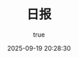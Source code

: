 ---
pageComponent:
  name: Catalogue
  data:
    path: 01.日报
    description: 日报
title: 日报
date: 2025-09-19 20:28:30
permalink: /daily/
sidebar: false
article: false
comment: false
editLink: false
author:
  name: inkstar
  link: https://github.com/inkstarchen
---